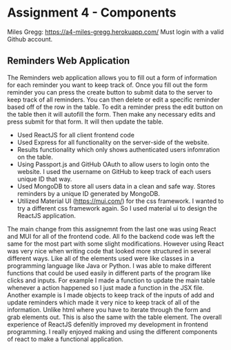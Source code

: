 Assignment 4 - Components
===

Miles Gregg: https://a4-miles-gregg.herokuapp.com/
Must login with a valid Github account.

## Reminders Web Application

The Reminders web application allows you to fill out a form of information for each reminder you want to keep track of. Once you fill out the form reminder you can press the create button to submit data to the server to keep track of all reminders. You can then delete or edit a specific reminder based off of the row in the table. To edit a reminder press the edit button on the table then it will autofill the form. Then make any necessary edits and press submit for that form. It will then update the table.

- Used ReactJS for all client frontend code
- Used Express for all functionality on the server-side of the website.
- Results functionality which only shows authenticated users infomration on the table. 
- Using Passport.js and GitHub OAuth to allow users to login onto the website. I used the username on GitHub to keep track of each users unique ID that way.
- Used MongoDB to store all users data in a clean and safe way. Stores reminders by a unique ID generated by MongoDB.
- Utilized Material UI (https://mui.com/) for the css framework. I wanted to try a different css framework again. So I used material ui to design the ReactJS application. 

The main change from this assignemnt from the last one was using React and MUI for all of the frontend code. All fo the backend code was left the same for the most part with some slight modifications. However using React was very nice when writing code that looked more structured in several different ways. Like all of the elements used were like classes in a programming language like Java or Python. I was able to make different functions that could be used easily in different parts of the program like clicks and inputs. For example I made a function to update the main table whenever a action happened so I just made a function in the JSX file. Another example is I made objects to keep track of the inputs of add and update reminders which made it very nice to keep track of all of the information. Unlike html where you have to iterate through the form and grab elements out. This is also the same with the table element. The overall experience of ReactJS defenitly improved my development in frontend programming. I really enjoyed making and using the different components of react to make a functional application.  

